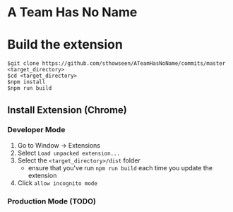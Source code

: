 # A Team Has No Name

# Build the extension
  ```
  $git clone https://github.com/sthowseen/ATeamHasNoName/commits/master <target_directory>
  $cd <target_directory>
  $npm install
  $npm run build
  ```

## Install Extension (Chrome)

### Developer Mode
1. Go to Window -> Extensions
1. Select `Load unpacked extension...`
1. Select the `<target_directory>/dist` folder
    - ensure that you've run `npm run build` each time you update the extension
1. Click `allow incognito mode`

### Production Mode (TODO)
